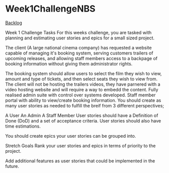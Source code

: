 # Week1ChallengeNBS

[Backlog](https://dev.azure.com/asrainaldi/TDP%20-%20Week%201/_workitems)

Week 1 Challenge
Tasks
For this weeks challenge, you are tasked with planning and estimating user stories and epics for a small sized project.

The client (A large national cinema company) has requested a website capable of managing it's booking system, serving customers trailers of upcoming releases, and allowing staff members access to a backpage of booking information without giving them administrator rights.

The booking system should allow users to select the film they wish to view, amount and type of tickets, and then select seats they wish to view from.
The client will not be hosting the trailers videos, they have parnered with a video hosting website and will require a way to embedd the content.
Fully realised admin suite with control over systems developed.
Staff member portal with ability to view/create booking information.
You should create as many user stories as needed to fulfill the breif from 3 different perspectives;

A User
An Admin
A Staff Member
User stories should have a Definition of Done (DoD) and a set of acceptance criteria. User stories should also have time estimations.

You should create epics your user stories can be grouped into.

Stretch Goals
Rank your user stories and epics in terms of priority to the project.

Add additional features as user stories that could be implemented in the future.
